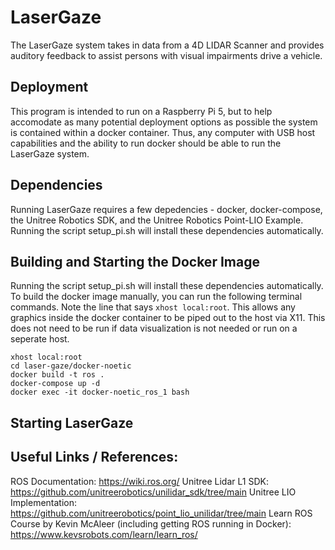 # LaserGaze
The LaserGaze system takes in data from a 4D LIDAR Scanner and provides auditory feedback to assist persons with visual impairments drive a vehicle. 

## Deployment
This program is intended to run on a Raspberry Pi 5, but to help accomodate as many potential deployment options as possible the system is contained within a docker container. Thus, any computer with USB host capabilities and the ability to run docker should be able to run the LaserGaze system. 

## Dependencies
Running LaserGaze requires a few depedencies - docker, docker-compose, the Unitree Robotics SDK, and the Unitree Robotics Point-LIO Example. Running the script setup_pi.sh will install these dependencies automatically. 

## Building and Starting the Docker Image
Running the script setup_pi.sh will install these dependencies automatically. To build the docker image manually, you can run the following terminal commands. Note the line that says `xhost local:root`. This allows any graphics inside the docker container to be piped out to the host via X11. This does not need to be run if data visualization is not needed or run on a seperate host.

```console
xhost local:root
cd laser-gaze/docker-noetic
docker build -t ros .
docker-compose up -d
docker exec -it docker-noetic_ros_1 bash
```

## Starting LaserGaze


## Useful Links / References: 
ROS Documentation: https://wiki.ros.org/
Unitree Lidar L1 SDK: https://github.com/unitreerobotics/unilidar_sdk/tree/main
Unitree LIO Implementation: https://github.com/unitreerobotics/point_lio_unilidar/tree/main
Learn ROS Course by Kevin McAleer (including getting ROS running in Docker): https://www.kevsrobots.com/learn/learn_ros/